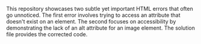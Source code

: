 This repository showcases two subtle yet important HTML errors that often go unnoticed. The first error involves trying to access an attribute that doesn't exist on an element.  The second focuses on accessibility by demonstrating the lack of an alt attribute for an image element. The solution file provides the corrected code.